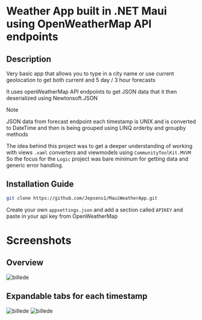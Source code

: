# Weather App built in .NET Maui using OpenWeatherMap API endpoints

## Description
Very basic app that allows you to type in a city name or use current geolocation to get both current and 5 day / 3 hour forecasts

It uses openWeatherMap API endpoints to get JSON data that it then deserialized using Newtonsoft.JSON
> [!NOTE]
> JSON data from forecast endpoint each timestamp is UNIX and is converted to DateTime and then is being grouped using LINQ orderby and groupby methods

The idea behind this project was to get a deeper understanding of working with views `.xaml` converters and viewmodels using `CommunityToolKit.MVVM`
So the focus for the `Logic` project was bare minimum for getting data and generic error handling. 

## Installation Guide

```bash
git clone https://github.com/Jepsens1/MauiWeatherApp.git
```
Create your own `appsettings.json` and add a section called `APIKEY` and paste in your api key from OpenWeatherMap

# Screenshots
## Overview 
![billede](https://github.com/user-attachments/assets/90e41036-3c2d-447b-910f-419b93551d52)

## Expandable tabs for each timestamp
![billede](https://github.com/user-attachments/assets/b20f315e-7e20-4c38-9cac-3818118549c6) 
![billede](https://github.com/user-attachments/assets/57bec58f-9104-4180-910a-ffa416297941)

